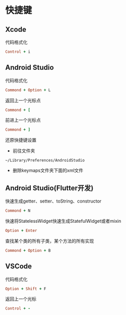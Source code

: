 # 快捷键
## Xcode
代码格式化
```ruby
Control + i
```

## Android Studio 
代码格式化
```ruby
Commond + Option + L
```
返回上一个光标点
```ruby
Commond + [
```

前进上一个光标点
```ruby
Commond + ]
```
还原快捷键设置  
- 前往文件夹
```
~/Library/Preferences/AndroidStudio
```
- 删除keymaps文件夹下面的xml文件

## Android Studio(Flutter开发)
快速生成getter、setter、toString、constructor
```ruby
Commond + N
```
快速将StatelessWidget快速生成StatefulWidget或者mixin
```ruby
Option + Enter
```
查找某个类的所有子类，某个方法的所有实现
```ruby
Commond + Option + B
```
## VSCode
代码格式化
```ruby
Option + Shift + F
```
返回上一个光标
```ruby
Control + -
```